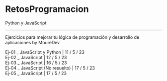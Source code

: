 # RetosProgramacion
Python y JavaScript

---------------------------------------------------
Ejercicios para mejorar tu lógica de programación y desarrollo de aplicaciones by MoureDev

Ej-01 _ JavaScript y Python | 11 / 5 / 23 <br>
Ej-02 _ JavaScript | 12 / 5 / 23 <br>
Ej-03 _ JavaScript | 16 / 5 / 23 <br>
Ej-04 _ JavaScript (No resuelto) | 17 / 5 / 23 <br>
Ej-05 _ JavaScript | 17 / 5 / 23 <br>
